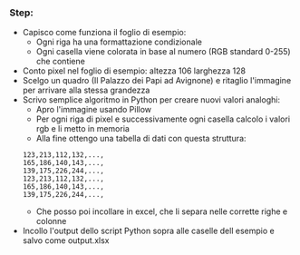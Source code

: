 ### Step:
 - Capisco come funziona il foglio di esempio:
   - Ogni riga ha una formattazione condizionale
   - Ogni casella viene colorata in base al numero (RGB standard 0-255) che contiene
 - Conto pixel nel foglio di esempio: altezza 106 larghezza 128
 - Scelgo un quadro (Il Palazzo dei Papi ad Avignone) e ritaglio l'immagine per arrivare alla stessa grandezza
 - Scrivo semplice algoritmo in Python per creare nuovi valori analoghi:
   - Apro l'immagine usando Pillow
   - Per ogni riga di pixel e successivamente ogni casella calcolo i valori rgb e li metto in memoria
   - Alla fine ottengo una tabella di dati con questa struttura:
   ```csv
   123,213,112,132,...,
   165,186,140,143,...,
   139,175,226,244,...,
   123,213,112,132,...,
   165,186,140,143,...,
   139,175,226,244,...,
   ```
   - Che posso poi incollare in excel, che li separa nelle corrette righe e colonne
 - Incollo l'output dello script Python sopra alle caselle dell esempio e salvo come output.xlsx